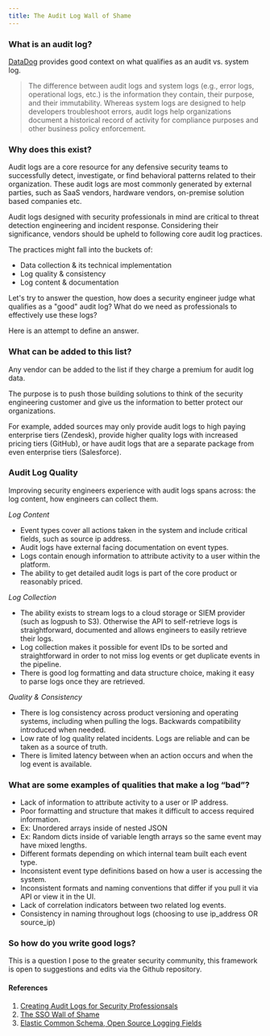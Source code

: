 ```yaml
---
title: The Audit Log Wall of Shame
---
```

### What is an audit log? 
[DataDog](https://www.datadoghq.com/knowledge-center/audit-logging/) provides good context on what qualifies as an audit vs. system log.

> The difference between audit logs and system logs (e.g., error logs, operational logs, etc.) is the information they contain, their purpose, and their immutability. Whereas system logs are designed to help developers troubleshoot errors, audit logs help organizations document a historical record of activity for compliance purposes and other business policy enforcement.


### Why does this exist?

Audit logs are a core resource for any defensive security teams to successfully detect, investigate, or find behavioral patterns related to their organization. These audit logs are most commonly generated by external parties, such as SaaS vendors, hardware vendors, on-premise solution based companies etc.

Audit logs designed with security professionals in mind are critical to threat detection engineering and incident response. Considering their significance, vendors should be upheld to following core audit log practices.

The practices might fall into the buckets of:

- Data collection & its technical implementation
- Log quality & consistency
- Log content & documentation

Let's try to answer the question, how does a security engineer judge what qualifies as a "good" audit log? What do we need as professionals to effectively use these logs?

Here is an attempt to define an answer.

### What can be added to this list? 
Any vendor can be added to the list if they charge a premium for audit log data.

The purpose is to push those building solutions to think of the security engineering customer and give us the information to better protect our organizations.

For example, added sources may only provide audit logs to high paying enterprise tiers (Zendesk), provide higher quality logs with increased pricing tiers (GitHub), or have audit logs that are a separate package from even enterprise tiers (Salesforce).

### Audit Log Quality

Improving security engineers experience with audit logs spans across: the log content, how engineers can collect them.

*Log Content*
- Event types cover all actions taken in the system and include critical fields, such as source ip address.
- Audit logs have external facing documentation on event types.
- Logs contain enough information to attribute activity to a user within the platform.
- The ability to get detailed audit logs is part of the core product or reasonably priced.

*Log Collection*
- The ability exists to stream logs to a cloud storage or SIEM provider (such as logpush to S3). Otherwise the API to self-retrieve logs is straightforward, documented and allows engineers to easily retrieve their logs. 
- Log collection makes it possible for event IDs to be sorted and straightforward in order to not miss log events or get duplicate events in the pipeline.
- There is good log formatting and data structure choice, making it easy to parse logs once they are retrieved.

*Quality & Consistency*
- There is log consistency across product versioning and operating systems, including when pulling the logs. Backwards compatibility introduced when needed.
- Low rate of log quality related incidents. Logs are reliable and can be taken as a source of truth.
- There is limited latency between when an action occurs and when the log event is available.


### What are some examples of qualities that make a log “bad”?

- Lack of information to attribute activity to a user or IP address.
- Poor formatting and structure that makes it difficult to access required information.
-   Ex: Unordered arrays inside of nested JSON
-   Ex: Random dicts inside of variable length arrays so the same event may have mixed lengths.
- Different formats depending on which internal team built each event type.
- Inconsistent event type definitions based on how a user is accessing the system.
- Inconsistent formats and naming conventions that differ if you pull it via API or view it in the UI.
- Lack of correlation indicators between two related log events.
- Consistency in naming throughout logs (choosing to use ip_address OR source_ip)

### So how do you write good logs?

This is a question I pose to the greater security community, this framework is open to suggestions and edits via the Github repository.

#### References

1. [Creating Audit Logs for Security Professionsals](https://medium.com/@julieasparks/creating-audit-logs-for-security-professionals-2f81b4046bce)
2. [The SSO Wall of Shame](https://sso.tax/)
3. [Elastic Common Schema, Open Source Logging Fields](https://www.elastic.co/guide/en/ecs/8.6/ecs-reference.html)

